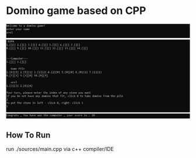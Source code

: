 # Domino game based on CPP

![alt tag](https://github.com/orel1212/Portfolio/blob/main/General%20-%20programming%20languages/CPP/Domino/%E2%80%8F%E2%80%8Fintro.PNG)
![alt tag](https://github.com/orel1212/Portfolio/blob/main/General%20-%20programming%20languages/CPP/Domino/%E2%80%8F%E2%80%8Fgame.PNG)
![alt tag](https://github.com/orel1212/Portfolio/blob/main/General%20-%20programming%20languages/CPP/Domino/%E2%80%8F%E2%80%8Fwin.PNG)

## How To Run
run ./sources/main.cpp via c++ compiler/IDE <br>
